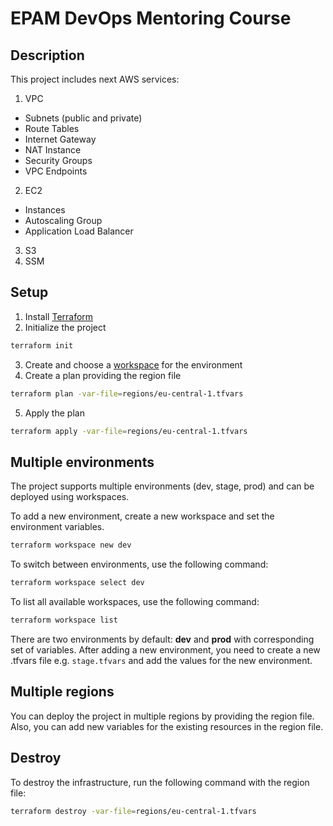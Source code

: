 # EPAM DevOps Mentoring Course

## Description
This project includes next AWS services:
1. VPC
- Subnets (public and private)
- Route Tables
- Internet Gateway
- NAT Instance
- Security Groups
- VPC Endpoints
2. EC2
- Instances
- Autoscaling Group
- Application Load Balancer
3. S3
4. SSM

## Setup
1. Install [Terraform](https://learn.hashicorp.com/tutorials/terraform/install-cli)
2. Initialize the project
```bash
terraform init
```
3. Create and choose a [workspace](#multiple-environments) for the environment
4. Create a plan providing the region file
```bash
terraform plan -var-file=regions/eu-central-1.tfvars
```
5. Apply the plan
```bash
terraform apply -var-file=regions/eu-central-1.tfvars
```

## Multiple environments

The project supports multiple environments (dev, stage, prod) and can be deployed using workspaces.

To add a new environment, create a new workspace and set the environment variables.

```bash
terraform workspace new dev
```
To switch between environments, use the following command:

```bash
terraform workspace select dev
```
To list all available workspaces, use the following command:

```bash
terraform workspace list
```
There are two environments by default: **dev** and **prod** with corresponding set of variables.
After adding a new environment, you need to create a new .tfvars file e.g. `stage.tfvars` and add the values for the new environment.

## Multiple regions
You can deploy the project in multiple regions by providing the region file.
Also, you can add new variables for the existing resources in the region file.

## Destroy
To destroy the infrastructure, run the following command with the region file:
```bash
terraform destroy -var-file=regions/eu-central-1.tfvars
```